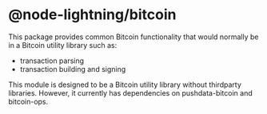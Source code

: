 # @node-lightning/bitcoin

This package provides common Bitcoin functionality that would normally be in
a Bitcoin utility library such as:

-   transaction parsing
-   transaction building and signing

This module is designed to be a Bitcoin utility library without thirdparty
libraries. However, it currently has dependencies on pushdata-bitcoin and
bitcoin-ops.
